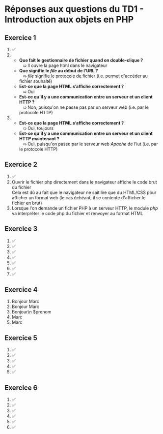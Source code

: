 # Réponses aux questions du TD1 - Introduction aux objets en PHP

## Exercice 1
1. ✅
2. - <b>Que fait le gestionnaire de fichier quand on double-clique ?</b>
    <br>   ➯ Il ouvre la page html dans le navigateur
   - <b>Que signifie le <i>file</i> au début de l’URL ?</b>
    <br>   ➯ <i>file</i> signifie le protocole de fichier (i.e. permet d'accéder au fichier souhaité)
   - <b>Est-ce que la page HTML s’affiche correctement ?</b>
    <br>   ➯ Oui
   - <b>Est-ce qu’il y a une communication entre un serveur et un client HTTP ?</b>
    <br>   ➯ Non, puisqu'on ne passe pas par un serveur web (i.e. par le protocole HTTP)
3. - <b>Est-ce que la page HTML s’affiche correctement ?</b>
    <br>   ➯ Oui, toujours
   - <b>Est-ce qu’il y a une communication entre un serveur et un client HTTP maintenant ?</b>
    <br>   ➯ Oui, puisqu'on passe par le serveur web <i>Apache</i> de l'iut (i.e. par le protocole HTTP)

## Exercice 2
1. ✅
2. Ouvrir le fichier php directement dans le navigateur affiche le code brut du fichier<br>
   Cela est dû au fait que le navigateur ne sait lire que du HTML/CSS pour afficher un format web (le cas échéant, il se contente d'afficher le fichier en brut)
3. Lorsque l'on demande un fichier PHP à un serveur HTTP, le module <i>php</i> va interpréter le code php du fichier et renvoyer au format HTML

## Exercice 3
1. ✅
2. ✅
3. ✅
4. ✅
5. ✅
6. ✅
7. ✅

## Exercice 4
1. Bonjour Marc
2. Bonjour Marc
3. Bonjour\n $prenom
4. Marc
5. Marc

## Exercice 5
1. ✅
2. ✅
3. ✅
4. ✅
5. ✅

## Exercice 6
1. ✅
2. ✅
3. ✅
4. ✅
5. ✅
6. ✅
